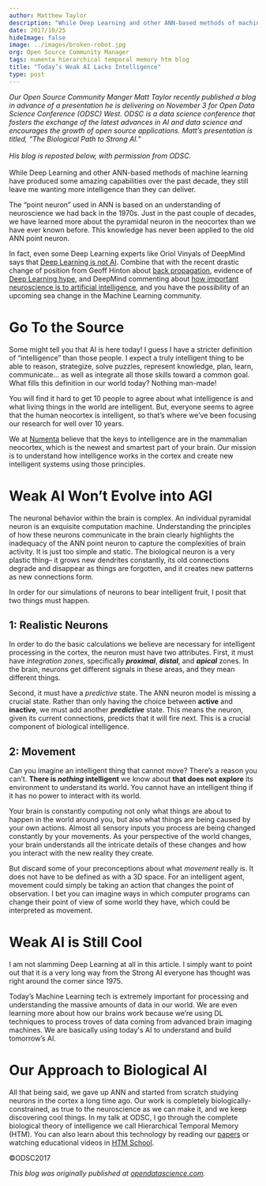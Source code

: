 ```yaml
---
author: Matthew Taylor
description: "While Deep Learning and other ANN-based methods of machine learning have produced some amazing capabilities over the past decade, they still leave me wanting more intelligence than they can deliver. The “point neuron” used in ANN is based on an understanding of neuroscience we had back in the 1970s. Just in the past couple of decades, we have learned more about the pyramidal neuron in the neocortex than we have ever known before. This knowledge has never been applied to the old ANN point neuron."
date: 2017/10/25
hideImage: false
image: ../images/broken-robot.jpg
org: Open Source Community Manager
tags: numenta hierarchical temporal memory htm blog
title: "Today’s Weak AI Lacks Intelligence"
type: post
---
```


<p style="margin-left: 0pt; display: inline">
<i>Our Open Source Community Manger Matt Taylor recently published a blog in advance of a presentation he is delivering on November 3
for Open Data Science Conference (ODSC) West.  ODSC is a data science conference that fosters the exchange of the latest advances in
AI and data science and encourages the growth of open source applications. Matt’s presentation is titled, “The Biological Path to Strong AI.” <br/>
<br/>
His blog is reposted below, with permission from ODSC.</i></p>
<br/><br/>
While Deep Learning and other ANN-based methods of machine learning have produced some amazing capabilities over the past decade, they still leave me wanting more intelligence than they can deliver.

The “point neuron” used in ANN is based on an understanding of neuroscience we had back in the 1970s. Just in the past couple of decades,
we have learned more about the pyramidal neuron in the neocortex than we have ever known before. This knowledge has never been applied to the old ANN point neuron.

In fact, even some Deep Learning experts like Oriol Vinyals of DeepMind says that [Deep Learning is not AI](https://youtu.be/UAq961jQjYg?t=58m45s).
Combine that with the recent drastic change of position from Geoff Hinton about [back propagation](https://www.axios.com/ai-pioneer-advocates-starting-over-2485537027.html),
evidence of [Deep Learning hype](https://twitter.com/lxbrun/status/908712249379966977/photo/1), and DeepMind commenting about [how important neuroscience is to artificial
intelligence](https://deepmind.com/blog/ai-and-neuroscience-virtuous-circle/), and you have the possibility of an upcoming sea change in the Machine Learning community.

# Go To the Source <br/>
Some might tell you that AI is here today! I guess I have a stricter definition of “intelligence” than those people. I expect a truly intelligent thing to be able to reason, strategize, solve puzzles,
represent knowledge, plan, learn, communicate… as well as integrate all those skills toward a common goal. What fills this definition in our world today? Nothing man-made!

You will find it hard to get 10 people to agree about what intelligence is and what living things in the world are intelligent. But, everyone seems to agree that the human neocortex is intelligent, so
that’s where we’ve been focusing our research for well over 10 years.

We at [Numenta](/) believe that the keys to intelligence are in the mammalian neocortex, which is the newest and smartest part of your brain. Our mission is to understand how intelligence works in the cortex and create new intelligent systems using those principles.

# Weak AI Won’t Evolve into AGI <br/>
The neuronal behavior within the brain is complex. An individual pyramidal neuron is an exquisite computation machine. Understanding the principles of how these neurons communicate in the brain clearly
highlights the inadequacy of the ANN point neuron to capture the complexities of brain activity. It is just too simple and static. The biological neuron is a very plastic thing– it grows new dendrites
constantly, its old connections degrade and disappear as things are forgotten, and it creates new patterns as new connections form.

In order for our simulations of neurons to bear intelligent fruit, I posit that two things must happen.

## 1: Realistic Neurons <br/>
In order to do the basic calculations we believe are necessary for intelligent processing in the cortex, the neuron must have two attributes. First, it must have *integration zones*, specifically
***proximal***, ***distal***, and ***apical*** zones. In the brain, neurons get different signals in these areas, and they mean different things.

Second, it must have a *predictive* state. The ANN neuron model is missing a crucial state. Rather than only having the choice between **active** and **inactive**, we must add another ***predictive***
state. This means the neuron, given its current connections, predicts that it will fire next. This is a crucial component of biological intelligence.

## 2: Movement <br/>
Can you imagine an intelligent thing that cannot move? There’s a reason you can’t. **There is *nothing* intelligent** we know about **that does not explore** its environment to understand its world. You
cannot have an intelligent thing if it has no power to interact with its world.

Your brain is constantly computing not only what things are about to happen in the world around you, but also what things are being caused by your own actions. Almost all sensory inputs you process are
being changed constantly by your movements. As your perspective of the world changes, your brain understands all the intricate details of these changes and how you interact with the new reality they
create.

But discard some of your preconceptions about what *movement* really is. It does not have to be defined as with a 3D space. For an intelligent agent, movement could simply be taking an action that
changes the point of observation. I bet you can imagine ways in which computer programs can change their point of view of some world they have, which could be interpreted as movement.

# Weak AI is Still Cool <br/>
I am not slamming Deep Learning at all in this article. I simply want to point out that it is a very long way from the Strong AI everyone has thought was right around the corner since 1975.

Today’s Machine Learning tech is extremely important for processing and understanding the massive amounts of data in our world. We are even learning more about how our brains work because we’re using DL
techniques to process troves of data coming from advanced brain imaging machines. We are basically using today's AI to understand and build tomorrow’s AI.

# Our Approach to Biological AI <br/>
All that being said, we gave up ANN and started from scratch studying neurons in the cortex a long time ago. Our work is completely biologically-constrained, as true to the neuroscience as we can make
it, and we keep discovering cool things. In my talk at ODSC, I go through the complete biological theory of intelligence we call Hierarchical Temporal Memory (HTM). You can also learn about this
technology by reading our [papers](/resources/papers/) or watching educational videos in [HTM School](https://www.youtube.com/HTMSchool).


©ODSC2017

*This blog was originally published at [opendatascience.com](https://opendatascience.com/blog/todays-weak-ai-lacks-intelligence/).*
